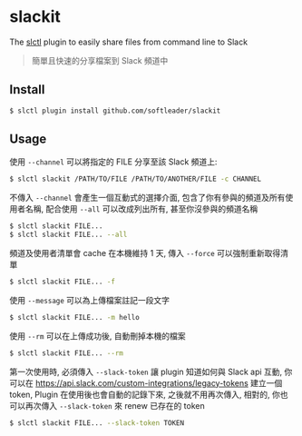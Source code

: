 # slackit

The [slctl](https://github.com/softleader/slctl) plugin to easily share files from command line to Slack

> 簡單且快速的分享檔案到 Slack 頻道中

## Install

```sh
$ slctl plugin install github.com/softleader/slackit
```

## Usage

使用 `--channel` 可以將指定的 FILE 分享至該 Slack 頻道上:

```sh
$ slctl slackit /PATH/TO/FILE /PATH/TO/ANOTHER/FILE -c CHANNEL
```

不傳入 `--channel` 會產生一個互動式的選擇介面, 包含了你有參與的頻道及所有使用者名稱, 配合使用 `--all` 可以改成列出所有, 甚至你沒參與的頻道名稱

```sh
$ slctl slackit FILE...
$ slctl slackit FILE... --all
```

頻道及使用者清單會 cache 在本機維持 1 天, 傳入 `--force` 可以強制重新取得清單

```sh
$ slctl slackit FILE... -f
```

使用 `--message` 可以為上傳檔案註記一段文字

```sh
$ slctl slackit FILE... -m hello
```

使用 `--rm` 可以在上傳成功後, 自動刪掉本機的檔案

```sh
$ slctl slackit FILE... --rm
```

第一次使用時, 必須傳入 `--slack-token` 讓 plugin 知道如何與 Slack api 互動, 你可以在 https://api.slack.com/custom-integrations/legacy-tokens 建立一個 token, Plugin 在使用後也會自動的記錄下來, 之後就不用再次傳入, 相對的, 你也可以再次傳入 `--slack-token` 來 renew 已存在的 token

```sh
$ slctl slackit FILE... --slack-token TOKEN
```
